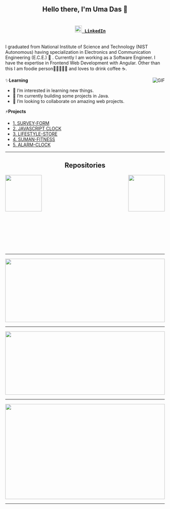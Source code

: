 <h2 align="center">Hello there, I'm Uma Das 👋</h2>

<h3 align="center">
  <code>
    <a href="https://www.linkedin.com/in/uma-prasad-das-79531b192/" title="LinkedIn"><img width="22" src="https://github.com/zumrudu-anka/zumrudu-anka/blob/master/images/linkedin.svg"> LinkedIn</a>
  </code>
<!--   <code><a href="https://www.hackerrank.com/zumrudu_anka" title="HackerRank Profile"><img width="22" src="https://github.com/zumrudu-anka/zumrudu-anka/blob/master/images/hackerrank.png"> HackerRank</a></code>
  <code><a href="https://www.instagram.com/osman__durdag/" title="Instagram Profile"><img width="22" src="https://github.com/zumrudu-anka/zumrudu-anka/blob/master/images/instagram.svg"> Instagram</a></code> -->
</h3>

I graduated from National Institute of Science and Technology (NIST Autonomous) having specialization in Electronics and Communication Engineering (E.C.E.) 🙂 . Currently I am working as a Software Engineer. I have the expertise in Frontend Web Development with Angular. Other than this I am foodie person🍕🍔🍟🥚🍗  and loves to drink coffee ☕.

<img align="right" alt="GIF" src="https://media.giphy.com/media/iIqmM5tTjmpOB9mpbn/giphy.gif" />

✨**Learning**
- 👀 I’m interested in learning new things.
- 🌱 I’m currently building some projects in Java.
- 💞️ I’m looking to collaborate on amazing web projects.

⚡**Projects**
- [1. SURVEY-FORM](https://codewithuma.github.io/survey-form/)
- [2. JAVASCRIPT CLOCK](https://codewithuma.github.io/javascript-clock/project1.html)
- [3. LIFESTYLE-STORE](https://codewithuma.github.io/lifestyle-store/)
- [4. SUMAN-FITNESS](https://codewithuma.github.io/suman-fitness/)
- [5. ALARM-CLOCK](https://codewithuma.github.io/alarm-clock/)

<hr>
<h2 align="center">Repositories</h2>

<p width="100%" align="center">
  <a align="left" href="https://github.com/CodeWithUma/survey-form" title="1. SURVEY-FORM"><img align="left" height="115" src="https://github-readme-stats.vercel.app/api/pin/?username=codewithuma&repo=survey-form&theme=gotham"></a><a align="right" href="https://codewithuma.github.io/javascript-clock/project1.html" title="2. JAVASCRIPT CLOCK"><img align="right" height="115" src="https://github-readme-stats.vercel.app/api/pin/?username=codewithuma&repo=javascript-clock&theme=gotham"></a>
</p>
<br><br>
<!-- <p width="100%" align="center">
  <a align="left" href="https://codewithuma.github.io/lifestyle-store/" title="3. LIFESTYLE-STORE"><img align="left" height="115" src="https://github-readme-stats.vercel.app/api/pin/?username=zumrudu-anka&repo=Turkce-Heceleme-CPP&theme=gotham"></a>
  <a align="right" href="https://codewithuma.github.io/suman-fitness/" title="4. SUMAN-FITNESS"><img align="right" height="115" src="https://github-readme-stats.vercel.app/api/pin/?username=zumrudu-anka&repo=CopyMoveForgeryDetectionWithDCT&theme=gotham"></a>
</p>
<br><br>
<p width="100%" align="center">
  <a align="left" href="https://codewithuma.github.io/alarm-clock/" title="5. ALARM-CLOCK"><img align="left" height="115" src="https://github-readme-stats.vercel.app/api/pin/?username=zumrudu-anka&repo=NeedlemanWunschWithOpenMP&theme=gotham"></a> -->
<!--   <a align="right" href="https://github.com/zumrudu-anka/Artificial_Neural_Networks" title="Artificial Neural Networks"><img align="right" height="115" src="https://github-readme-stats.vercel.app/api/pin/?username=zumrudu-anka&repo=Artificial_Neural_Networks&theme=gotham"></a> -->
</p>
<br><br>
<br><br><br><br><br><br><br><br><br>

<hr>

<a href="https://git.io/streak-stats"><img width="100%" height="200" src="https://github-readme-streak-stats.herokuapp.com?user=CodeWithUma&theme=gotham&date_format=M%20j%5B%2C%20Y%5D"></a>

<hr>

<a href="https://github.com/anuraghazra/github-readme-stats" title="Go to Source"><img width="100%" height="200" src="https://github-readme-stats.vercel.app/api?username=CodeWithUma&show_icons=true&theme=gotham"></a>

<hr>

<a href="https://github.com/anuraghazra/github-readme-stats"><img width="100%" height="300" src="https://github-readme-stats.vercel.app/api/top-langs/?username=CodeWithUma&theme=gotham"></a>

<hr>
